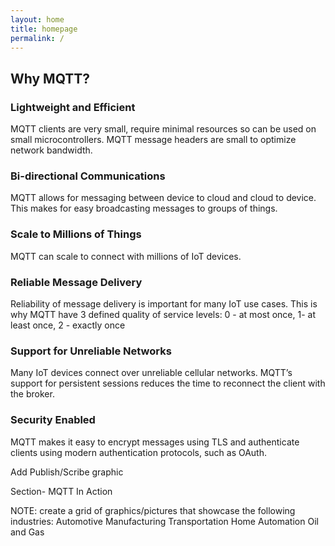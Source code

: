 ```yaml
---
layout: home
title: homepage
permalink: /
---
```


## Why MQTT? 

### Lightweight and Efficient

MQTT clients are very small, require minimal resources so can be used on small microcontrollers. MQTT message headers are small to optimize network bandwidth. 

### Bi-directional Communications

MQTT allows for messaging between device to cloud and cloud to device. This makes for easy broadcasting messages to groups of things.

### Scale to Millions of Things

MQTT can scale to connect with millions of IoT devices. 

### Reliable Message Delivery

Reliability of message delivery is important for many IoT use cases. This is why MQTT have 3 defined quality of service levels: 0 - at most once, 1- at least once, 2 - exactly once

### Support for Unreliable Networks

Many IoT devices connect over unreliable cellular networks. MQTT’s support for persistent sessions reduces the time to reconnect the client with the broker.

### Security Enabled

MQTT makes it easy to encrypt messages using TLS and authenticate clients using modern authentication protocols, such as OAuth.




Add Publish/Scribe graphic


Section- MQTT In Action


NOTE: create a grid of graphics/pictures that showcase the following industries:
Automotive
Manufacturing
Transportation
Home Automation
Oil and Gas
